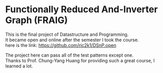 # Functionally Reduced And-Inverter Graph (FRAIG)
This is the final project of Datastructure and Programming.  
It became open and online after the semester I took the course.  
here is the link: https://github.com/ric2k1/DSnP.open

The project here can pass all of the test patterns except one.  
Thanks to Prof. Chung-Yang Huang for providing such a great course, I learned a lot.
